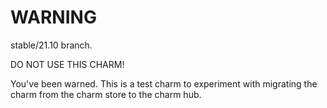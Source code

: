 # WARNING

stable/21.10 branch.

DO NOT USE THIS CHARM!

You've been warned. This is a test charm to experiment with migrating the charm from the charm store to the charm hub.
